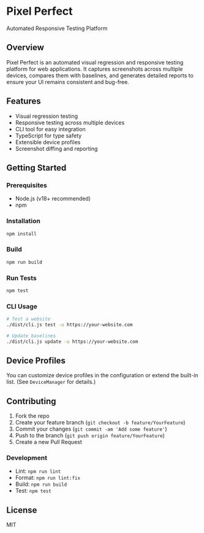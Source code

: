 # Pixel Perfect

Automated Responsive Testing Platform

## Overview

Pixel Perfect is an automated visual regression and responsive testing platform for web applications. It captures screenshots across multiple devices, compares them with baselines, and generates detailed reports to ensure your UI remains consistent and bug-free.

## Features

- Visual regression testing
- Responsive testing across multiple devices
- CLI tool for easy integration
- TypeScript for type safety
- Extensible device profiles
- Screenshot diffing and reporting

## Getting Started

### Prerequisites

- Node.js (v18+ recommended)
- npm

### Installation

```bash
npm install
```

### Build

```bash
npm run build
```

### Run Tests

```bash
npm test
```

### CLI Usage

```bash
# Test a website
./dist/cli.js test -u https://your-website.com

# Update baselines
./dist/cli.js update -u https://your-website.com
```

## Device Profiles

You can customize device profiles in the configuration or extend the built-in list. (See `DeviceManager` for details.)

## Contributing

1. Fork the repo
2. Create your feature branch (`git checkout -b feature/YourFeature`)
3. Commit your changes (`git commit -am 'Add some feature'`)
4. Push to the branch (`git push origin feature/YourFeature`)
5. Create a new Pull Request

### Development

- Lint: `npm run lint`
- Format: `npm run lint:fix`
- Build: `npm run build`
- Test: `npm test`

## License

MIT
